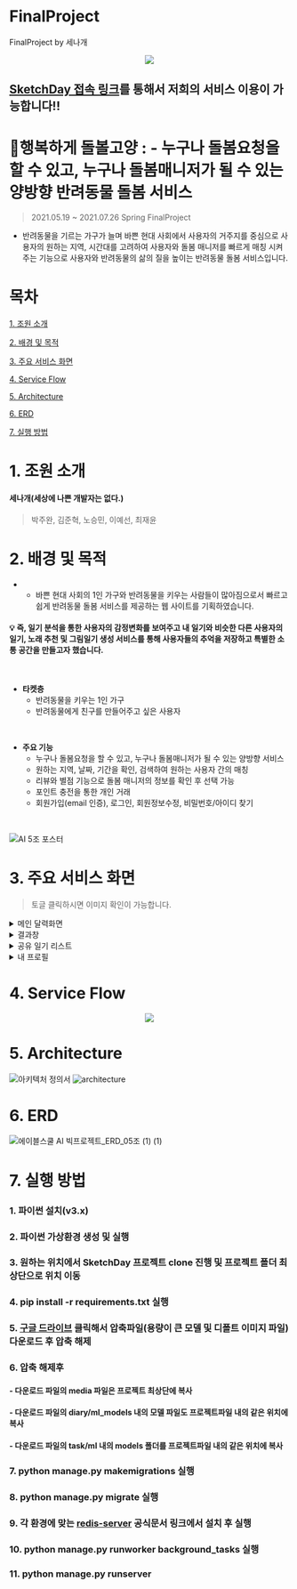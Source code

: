 # FinalProject
FinalProject by 세나개

<p align="center">
 <img src="https://user-images.githubusercontent.com/110036792/181253203-6ca9a1ca-21b7-42c3-b380-4319e9cdc50e.png"> 
</p>


## [SketchDay 접속 링크](http://58.236.95.130:9999/)를 통해서 저희의 서비스 이용이 가능합니다!!


# :blue_book:행복하게 돌볼고양 : -	누구나 돌봄요청을 할 수 있고, 누구나 돌봄매니저가 될 수 있는 양방향 반려동물 돌봄 서비스
> 2021.05.19 ~ 2021.07.26 Spring FinalProject
* 반려동물을 기르는 가구가 늘며 바쁜 현대 사회에서 사용자의 거주지를 중심으로 사용자의 원하는 지역, 시간대를 고려하여 사용자와 돌봄 매니저를 빠르게 매칭 시켜주는 기능으로 사용자와 반려동물의 삶의 질을 높이는 반려동물 돌봄 서비스입니다.
# 목차
[1. 조원 소개](#1-조원-소개)

[2. 배경 및 목적](#2-배경-및-목적)

[3. 주요 서비스 화면](#3-주요-서비스-화면)

[4. Service Flow](#4-service-flow)

[5. Architecture](#5-architecture)

[6. ERD](#6-erd)

[7. 실행 방법](#7-실행-방법)


# 1. 조원 소개
#### 세나개(세상에 나쁜 개발자는 없다.)
>  박주완, 김준혁, 노승민, 이예선, 최재윤

# 2. 배경 및 목적
* -	바쁜 현대 사회의 1인 가구와 반려동물을 키우는 사람들이 많아짐으로서 빠르고 쉽게 반려동물 돌봄 서비스를 제공하는 웹 사이트를 기획하였습니다.
#### :bulb: 즉, 일기 분석을 통한 사용자의 감정변화를 보여주고 내 일기와 비슷한 다른 사용자의 일기, 노래 추천 및 그림일기 생성 서비스를 통해 사용자들의 추억을 저장하고 특별한 소통 공간을 만들고자 했습니다.
&nbsp;
* **타켓층**
  * 반려동물을 키우는 1인 가구
  * 반려동물에게 친구를 만들어주고 싶은 사용자


&nbsp;

* **주요 기능**
  * 누구나 돌봄요청을 할 수 있고, 누구나 돌봄매니저가 될 수 있는 양방향 서비스
  * 원하는 지역, 날짜, 기간을 확인, 검색하여 원하는 사용자 간의 매칭
  * 리뷰와 별점 기능으로 돌봄 매니저의 정보를 확인 후 선택 가능
  * 포인트 충전을 통한 개인 거래
  * 회원가입(email 인증), 로그인, 회원정보수정, 비밀번호/아이디 찾기

  
&nbsp;

![AI 5조 포스터](https://user-images.githubusercontent.com/90138160/167758253-69d4e3f3-6b39-4930-8aea-15feef5c145e.jpg)

# 3. 주요 서비스 화면
> 토글 클릭하시면 이미지 확인이 가능합니다.
<details>
    <summary>메인 달력화면</summary>
 
![image](https://user-images.githubusercontent.com/90138160/167751290-e1fe1f35-2cc1-47b4-99b4-f7062553dde0.png)
 
 <summary>이번 달 워드클라우드 및 감정선</summary>
 
 ![image](https://user-images.githubusercontent.com/90138160/167753532-4a80d045-79a1-40b5-83d5-eff6424eb57a.png)
 
</details>
<details>
    <summary>결과창</summary>
 
![InkedKakaoTalk_20220510_131857649_LI](https://user-images.githubusercontent.com/90138160/167750556-8a1a5de2-7f67-4162-a6dc-3ac767bdf6ff.jpg)
 
</details>

<details>
    <summary>공유 일기 리스트</summary>
 
![image](https://user-images.githubusercontent.com/90138160/167752496-7146bf10-3e1a-42ee-ab63-b34f6107ed1b.png)
 
</details>

<details>
    <summary>내 프로필</summary>
 
![image](https://user-images.githubusercontent.com/90138160/167753541-03f101ad-23b5-48b2-bdf1-c20b8f86eb6c.png)
 
</details>


# 4. Service Flow
<p align="center">
 <img src="https://user-images.githubusercontent.com/90138160/165701902-97f4d696-584c-4155-8116-7c38d8e43640.png"> 
</p>


# 5. Architecture
![아키텍처 정의서](https://user-images.githubusercontent.com/45118610/167749427-fdfed6e1-6316-4c36-94a0-27e96ad70f84.PNG)
![architecture](https://user-images.githubusercontent.com/29485153/167747788-55849e07-8379-4d9a-9a93-e36383704e56.png)

# 6. ERD
![에이블스쿨 AI 빅프로젝트_ERD_05조 (1) (1)](https://user-images.githubusercontent.com/66732995/167747338-8f355dcc-b2aa-48c0-a31e-b95080965fb0.png)

# 7. 실행 방법
### 1. 파이썬 설치(v3.x)

### 2. 파이썬 가상환경 생성 및 실행

### 3. 원하는 위치에서 SketchDay 프로젝트 clone 진행 및 프로젝트 폴더 최상단으로 위치 이동

### 4. pip install -r requirements.txt 실행

### 5. [구글 드라이브](https://drive.google.com/file/d/153Cqkgfj_U7C0oEaAAjgtezDVEl3YmqZ/view?usp=sharing) 클릭해서 압축파일(용량이 큰 모델 및 디폴트 이미지 파일) 다운로드 후 압축 해제

### 6. 압축 해제후 
#### - 다운로드 파일의 media 파일은 프로젝트 최상단에 복사
#### - 다운로드 파일의 diary/ml_models 내의 모델 파일도 프로젝트파일 내의 같은 위치에 복사

#### - 다운로드 파일의 task/ml 내의 models 폴더를 프로젝트파일 내의 같은 위치에 복사

### 7. python manage.py makemigrations 실행

### 8. python manage.py migrate 실행

### 9. 각 환경에 맞는 [redis-server](https://redis.io/docs/getting-started/) 공식문서 링크에서 설치 후 실행

### 10. python manage.py runworker background_tasks 실행

### 11. python manage.py runserver
